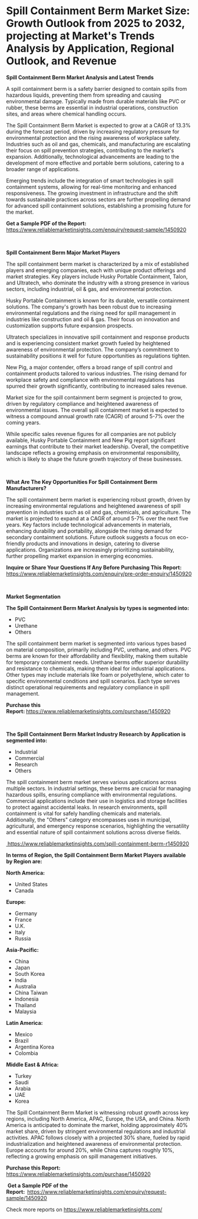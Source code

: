 <p><h1>Spill Containment Berm Market Size: Growth Outlook from 2025 to 2032, projecting at Market's Trends Analysis by Application, Regional Outlook, and Revenue</h1></p><p><strong>Spill Containment Berm Market Analysis and Latest Trends</strong></p>
<p><p>A spill containment berm is a safety barrier designed to contain spills from hazardous liquids, preventing them from spreading and causing environmental damage. Typically made from durable materials like PVC or rubber, these berms are essential in industrial operations, construction sites, and areas where chemical handling occurs.</p><p>The Spill Containment Berm Market is expected to grow at a CAGR of 13.3% during the forecast period, driven by increasing regulatory pressure for environmental protection and the rising awareness of workplace safety. Industries such as oil and gas, chemicals, and manufacturing are escalating their focus on spill prevention strategies, contributing to the market's expansion. Additionally, technological advancements are leading to the development of more effective and portable berm solutions, catering to a broader range of applications.</p><p>Emerging trends include the integration of smart technologies in spill containment systems, allowing for real-time monitoring and enhanced responsiveness. The growing investment in infrastructure and the shift towards sustainable practices across sectors are further propelling demand for advanced spill containment solutions, establishing a promising future for the market.</p></p>
<p><strong>Get a Sample PDF of the Report:&nbsp;</strong> <a href="https://www.reliablemarketinsights.com/enquiry/request-sample/1450920?utm_campaign=3291&utm_medium=2&utm_source=Github&utm_content=ia&utm_term=09042025&utm_id=spill-containment-berm">https://www.reliablemarketinsights.com/enquiry/request-sample/1450920</a></p>
<p>&nbsp;</p>
<p><strong>Spill Containment Berm Major Market Players</strong></p>
<p><p>The spill containment berm market is characterized by a mix of established players and emerging companies, each with unique product offerings and market strategies. Key players include Husky Portable Containment, Talon, and Ultratech, who dominate the industry with a strong presence in various sectors, including industrial, oil & gas, and environmental protection.</p><p>Husky Portable Containment is known for its durable, versatile containment solutions. The company's growth has been robust due to increasing environmental regulations and the rising need for spill management in industries like construction and oil & gas. Their focus on innovation and customization supports future expansion prospects. </p><p>Ultratech specializes in innovative spill containment and response products and is experiencing consistent market growth fueled by heightened awareness of environmental protection. The company’s commitment to sustainability positions it well for future opportunities as regulations tighten.</p><p>New Pig, a major contender, offers a broad range of spill control and containment products tailored to various industries. The rising demand for workplace safety and compliance with environmental regulations has spurred their growth significantly, contributing to increased sales revenue.</p><p>Market size for the spill containment berm segment is projected to grow, driven by regulatory compliance and heightened awareness of environmental issues. The overall spill containment market is expected to witness a compound annual growth rate (CAGR) of around 5-7% over the coming years.</p><p>While specific sales revenue figures for all companies are not publicly available, Husky Portable Containment and New Pig report significant earnings that contribute to their market leadership. Overall, the competitive landscape reflects a growing emphasis on environmental responsibility, which is likely to shape the future growth trajectory of these businesses.</p></p>
<p>&nbsp;</p>
<p><strong>What Are The Key Opportunities For Spill Containment Berm Manufacturers?</strong></p>
<p><p>The spill containment berm market is experiencing robust growth, driven by increasing environmental regulations and heightened awareness of spill prevention in industries such as oil and gas, chemicals, and agriculture. The market is projected to expand at a CAGR of around 5-7% over the next five years. Key factors include technological advancements in materials, enhancing durability and portability, alongside the rising demand for secondary containment solutions. Future outlook suggests a focus on eco-friendly products and innovations in design, catering to diverse applications. Organizations are increasingly prioritizing sustainability, further propelling market expansion in emerging economies.</p></p>
<p><strong>Inquire or Share Your Questions If Any Before Purchasing This Report:</strong> <a href="https://www.reliablemarketinsights.com/enquiry/pre-order-enquiry/1450920?utm_campaign=3291&utm_medium=2&utm_source=Github&utm_content=ia&utm_term=09042025&utm_id=spill-containment-berm">https://www.reliablemarketinsights.com/enquiry/pre-order-enquiry/1450920</a></p>
<p>&nbsp;</p>
<p><strong>Market Segmentation</strong></p>
<p><strong>The Spill Containment Berm Market Analysis by types is segmented into:</strong></p>
<p><ul><li>PVC</li><li>Urethane</li><li>Others</li></ul></p>
<p><p>The spill containment berm market is segmented into various types based on material composition, primarily including PVC, urethane, and others. PVC berms are known for their affordability and flexibility, making them suitable for temporary containment needs. Urethane berms offer superior durability and resistance to chemicals, making them ideal for industrial applications. Other types may include materials like foam or polyethylene, which cater to specific environmental conditions and spill scenarios. Each type serves distinct operational requirements and regulatory compliance in spill management.</p></p>
<p><strong>Purchase this Report:&nbsp;</strong><a href="https://www.reliablemarketinsights.com/purchase/1450920?utm_campaign=3291&utm_medium=2&utm_source=Github&utm_content=ia&utm_term=09042025&utm_id=spill-containment-berm">https://www.reliablemarketinsights.com/purchase/1450920</a></p>
<p>&nbsp;</p>
<p><strong>The Spill Containment Berm Market Industry Research by Application is segmented into:</strong></p>
<p><ul><li>Industrial</li><li>Commercial</li><li>Research</li><li>Others</li></ul></p>
<p><p>The spill containment berm market serves various applications across multiple sectors. In industrial settings, these berms are crucial for managing hazardous spills, ensuring compliance with environmental regulations. Commercial applications include their use in logistics and storage facilities to protect against accidental leaks. In research environments, spill containment is vital for safely handling chemicals and materials. Additionally, the "Others" category encompasses uses in municipal, agricultural, and emergency response scenarios, highlighting the versatility and essential nature of spill containment solutions across diverse fields.</p></p>
<p><a href="https://www.reliablemarketinsights.com/spill-containment-berm-r1450920?utm_campaign=3291&utm_medium=2&utm_source=Github&utm_content=ia&utm_term=09042025&utm_id=spill-containment-berm">&nbsp;https://www.reliablemarketinsights.com/spill-containment-berm-r1450920</a></p>
<p><strong>In terms of Region, the Spill Containment Berm Market Players available by Region are:</strong></p>
<p>
    <p> <strong> North America: </strong>
        <ul>
            <li>United States</li>
            <li>Canada</li>
        </ul>
        </p> 
    <p> <strong> Europe: </strong>
        <ul>
            <li>Germany</li>
            <li>France</li>
            <li>U.K.</li>
            <li>Italy</li>
            <li>Russia</li>
        </ul>
        </p> 
    <p> <strong> Asia-Pacific: </strong>
        <ul>
            <li>China</li>
            <li>Japan</li>
            <li>South Korea</li>
            <li>India</li>
            <li>Australia</li>
            <li>China Taiwan</li>
            <li>Indonesia</li>
            <li>Thailand</li>
            <li>Malaysia</li>
        </ul>
        </p> 
    <p> <strong> Latin America: </strong>
        <ul>
            <li>Mexico</li>
            <li>Brazil</li>
            <li>Argentina Korea</li>
            <li>Colombia</li>
        </ul>
        </p> 
    <p> <strong> Middle East & Africa: </strong>
        <ul>
            <li>Turkey</li>
            <li>Saudi</li>
            <li>Arabia</li>
            <li>UAE</li>
            <li>Korea</li>
        </ul>
    </p>
    </p>
<p><p>The Spill Containment Berm Market is witnessing robust growth across key regions, including North America, APAC, Europe, the USA, and China. North America is anticipated to dominate the market, holding approximately 40% market share, driven by stringent environmental regulations and industrial activities. APAC follows closely with a projected 30% share, fueled by rapid industrialization and heightened awareness of environmental protection. Europe accounts for around 20%, while China captures roughly 10%, reflecting a growing emphasis on spill management initiatives.</p></p>
<p><strong>Purchase this Report: </strong><a href="https://www.reliablemarketinsights.com/purchase/1450920?utm_campaign=3291&utm_medium=2&utm_source=Github&utm_content=ia&utm_term=09042025&utm_id=spill-containment-berm">https://www.reliablemarketinsights.com/purchase/1450920</a></p>
<p>&nbsp;<strong>Get a Sample PDF of the Report:&nbsp;&nbsp;</strong><a href="https://www.reliablemarketinsights.com/enquiry/request-sample/1450920?utm_campaign=3291&utm_medium=2&utm_source=Github&utm_content=ia&utm_term=09042025&utm_id=spill-containment-berm">https://www.reliablemarketinsights.com/enquiry/request-sample/1450920</a></p>
<p><strong></strong></p>
<p>Check more reports on <a href="https://www.reliablemarketinsights.com/?utm_campaign=3291&utm_medium=2&utm_source=Github&utm_content=ia&utm_term=09042025&utm_id=spill-containment-berm">https://www.reliablemarketinsights.com/</a></p>
